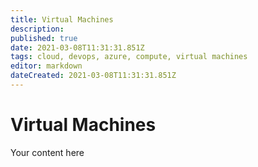 ```yaml
---
title: Virtual Machines
description: 
published: true
date: 2021-03-08T11:31:31.851Z
tags: cloud, devops, azure, compute, virtual machines
editor: markdown
dateCreated: 2021-03-08T11:31:31.851Z
---
```


# Virtual Machines
Your content here